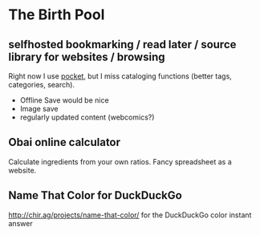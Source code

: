 # The Birth Pool

## selfhosted bookmarking / read later / source library for websites / browsing
Right now I use [pocket](http://getpocket.com/), but I miss cataloging functions (better tags, categories, search).  
- Offline Save would be nice
- Image save
- regularly updated content (webcomics?)

## Obai online calculator
Calculate ingredients from your own ratios. Fancy spreadsheet as a website.

## Name That Color for DuckDuckGo
http://chir.ag/projects/name-that-color/ for the DuckDuckGo color instant answer
